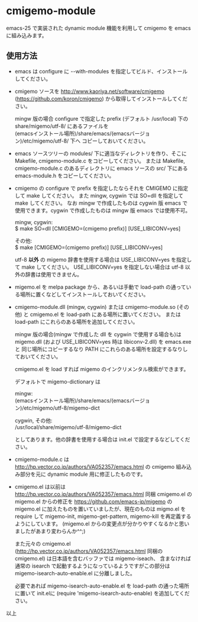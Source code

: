 ﻿# cmigemo-module

emacs-25 で実装された dynamic module 機能を利用して cmigemo を emacs に組み込みます。


## 使用方法

* emacs は configure に --with-modules を指定してビルド、インストールしてください。

* cmigemo ソースを http://www.kaoriya.net/software/cmigemo (https://github.com/koron/cmigemo)
  から取得してインストールしてください。

  mingw 版の場合 configure で指定した prefix (デフォルト /usr/local) 下の
  share/migemo/utf-8/ にあるファイルを  
  (emacsインストール場所)/share/emacs/(emacsバージョン)/etc/migemo/utf-8/ 下へ
  コピーしておいてください。

* emacs ソースツリーの modules/ 下に適当なディレクトリを作り、そこに Makefile, cmigemo-module.c をコピーしてください。
  または Makefile, cmigemo-module.c のあるディレクトリに emacs ソースの src/ 下にある emacs-module.h
  をコピーしてください。

* cmigemo の configure で prefix を指定したならそれを CMIGEMO に指定して make してください。
  また mingw, cygwin では SO=dll を指定して make してください。
  なお mingw で作成したものは cygwin 版 emacs で使用できます。cygwin で作成したものは mingw 版 emacs では使用不可。

  mingw, cygwin:  
    $ make SO=dll [CMIGEMO=(cmigemo prefix)] [USE_LIBICONV=yes]

  その他:  
    $ make [CMIGEMO=(cmigemo prefix)] [USE_LIBICONV=yes]

  utf-8 **以外** の migemo 辞書を使用する場合は USE_LIBICONV=yes を指定して make してください。
  USE_LIBICONV=yes を指定しない場合は utf-8 以外の辞書は使用できません。

* migemo.el を melpa package から、あるいは手動で load-path の通っている場所に置くなどしてインストールしておいてください。

* cmigemo-module.dll (mingw, cygwin) または cmigemo-module.so (その他) と cmigemo.el を
  load-path にある場所に置いてください。
  または load-path にこれらのある場所を追加してください。

  mingw 版の場合(mingw で作成した dll を cygwin で使用する場合も)は migemo.dll (および USE_LIBICONV=yes 時は libiconv-2.dll) を emacs.exe と
  同じ場所にコピーするなり PATH にこれらのある場所を設定するなりしておいてください。

  cmigemo.el を load すれば migemo のインクリメンタル検索ができます。

  デフォルトで migemo-dictionary は

  mingw:  
    (emacsインストール場所)/share/emacs/(emacsバージョン)/etc/migemo/utf-8/migemo-dict

  cygwin, その他:  
    /usr/local/share/migemo/utf-8/migemo-dict

  としてあります。他の辞書を使用する場合は init.el で設定するなどしてください。

* cmigemo-module.c は http://hp.vector.co.jp/authors/VA052357/emacs.html の cmigemo 組み込み部分を元に dynamic module 用に修正したものです。
  
* cmigemo.el は以前は http://hp.vector.co.jp/authors/VA052357/emacs.html 同梱 cmigemo.el の migemo.el からの修正を
  https://github.com/emacs-jp/migemo の migemo.el に加えたものを置いていましたが、現在のものは migmo.el を require して
  migemo-init, migemo-get-pattern, migemo-kill を再定義するようにしています。
  (migemo.el からの変更点が分かりやすくなるかと思いましたがあまり変わらんか^^;)

  また元々の cmigemo.el (http://hp.vector.co.jp/authors/VA052357/emacs.html 同梱の cmigemo.el) は日本語を含むバッファでは migemo-iseach、
  含まなければ通常の isearch で起動するようになっているようですがこの部分は migemo-isearch-auto-enable.el に分離しました。

  必要であれば migemo-isearch-auto-enable.el を load-path の通った場所に置いて init.elに (require 'migemo-isearch-auto-enable) を追加してください。

以上
